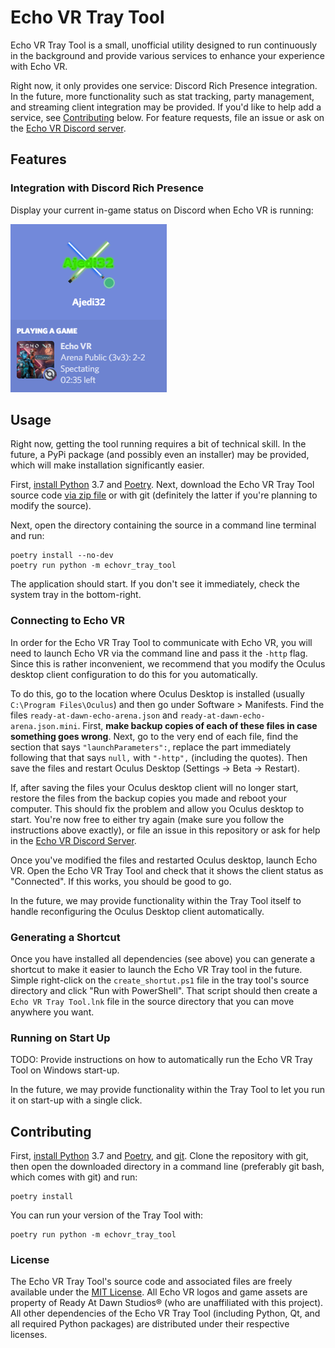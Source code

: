 # Echo VR Tray Tool

Echo VR Tray Tool is a small, unofficial utility designed to run continuously in the background and provide various services to enhance your experience with Echo VR.

Right now, it only provides one service: Discord Rich Presence integration. In the future, more functionality such as stat tracking, party management, and streaming client integration may be provided. If you'd like to help add a service, see [Contributing](#contributing) below. For feature requests, file an issue or ask on the [Echo VR Discord server](https://discord.gg/bPB7v8d).

## Features

### Integration with Discord Rich Presence

Display your current in-game status on Discord when Echo VR is running:

![Screenshot of Discord Rich Presence with the Echo VR Tray Tool](docs/images/discord_presence_screenshot.png)

## Usage

Right now, getting the tool running requires a bit of technical skill. In the future, a PyPi package (and possibly even an installer) may be provided, which will make installation significantly easier.

First, [install Python](https://www.python.org/downloads/) 3.7 and [Poetry](https://github.com/sdispater/poetry#installation). Next, download the Echo VR Tray Tool source code [via zip file](https://github.com/Ajedi32/echovr-tray-tool/releases) or with git (definitely the latter if you're planning to modify the source).

Next, open the directory containing the source in a command line terminal and run:

```
poetry install --no-dev
poetry run python -m echovr_tray_tool
```

The application should start. If you don't see it immediately, check the system tray in the bottom-right.

### Connecting to Echo VR

In order for the Echo VR Tray Tool to communicate with Echo VR, you will need to launch Echo VR via the command line and pass it the `-http` flag. Since this is rather inconvenient, we recommend that you modify the Oculus desktop client configuration to do this for you automatically.

To do this, go to the location where Oculus Desktop is installed (usually `C:\Program Files\Oculus`) and then go under Software > Manifests. Find the files `ready-at-dawn-echo-arena.json` and `ready-at-dawn-echo-arena.json.mini`. First, **make backup copies of each of these files in case something goes wrong**. Next, go to the very end of each file, find the section that says `"launchParameters":`, replace the part immediately following that that says `null,` with `"-http",` (including the quotes). Then save the files and restart Oculus Desktop (Settings -> Beta -> Restart).

If, after saving the files your Oculus desktop client will no longer start, restore the files from the backup copies you made and reboot your computer. This should fix the problem and allow you Oculus desktop to start. You're now free to either try again (make sure you follow the instructions above exactly), or file an issue in this repository or ask for help in the [Echo VR Discord Server](https://discord.gg/bPB7v8d).

Once you've modified the files and restarted Oculus desktop, launch Echo VR. Open the Echo VR Tray Tool and check that it shows the client status as "Connected". If this works, you should be good to go.

In the future, we may provide functionality within the Tray Tool itself to handle reconfiguring the Oculus Desktop client automatically.

### Generating a Shortcut

Once you have installed all dependencies (see above) you can generate a shortcut to make it easier to launch the Echo VR Tray tool in the future. Simple right-click on the `create_shortut.ps1` file in the tray tool's source directory and click "Run with PowerShell". That script should then create a `Echo VR Tray Tool.lnk` file in the source directory that you can move anywhere you want.

### Running on Start Up

TODO: Provide instructions on how to automatically run the Echo VR Tray Tool on Windows start-up.

In the future, we may provide functionality within the Tray Tool to let you run it on start-up with a single click.

## Contributing

First, [install Python](https://www.python.org/downloads/) 3.7 and [Poetry](https://github.com/sdispater/poetry#installation), and [git](https://git-scm.com/). Clone the repository with git, then open the downloaded directory in a command line (preferably git bash, which comes with git) and run:

```
poetry install
```

You can run your version of the Tray Tool with:

```
poetry run python -m echovr_tray_tool
```

### License

The Echo VR Tray Tool's source code and associated files are freely available under the [MIT License](./MIT_LICENSE). All Echo VR logos and game assets are property of Ready At Dawn Studios® (who are unaffiliated with this project). All other dependencies of the Echo VR Tray Tool (including Python, Qt, and all required Python packages) are distributed under their respective licenses.
